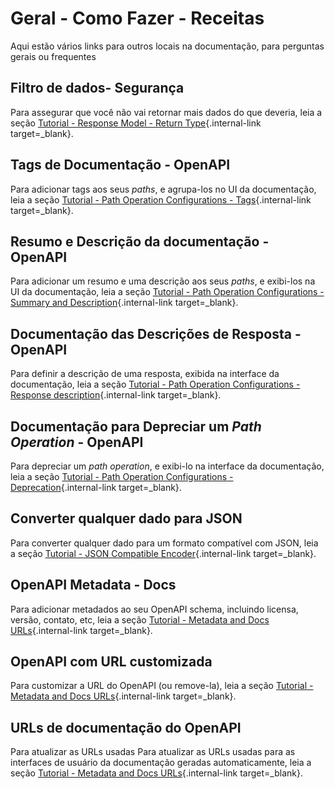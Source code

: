 # Geral - Como Fazer - Receitas

Aqui estão vários links para outros locais na documentação, para perguntas gerais ou frequentes

## Filtro de dados- Segurança

Para assegurar que você não vai retornar mais dados do que deveria, leia a seção [Tutorial - Response Model - Return Type](../tutorial/response-model.md){.internal-link target=_blank}.

## Tags de Documentação - OpenAPI
Para adicionar tags aos seus *paths*, e agrupa-los no UI da documentação, leia a seção [Tutorial - Path Operation Configurations - Tags](../tutorial/path-operation-configuration.md#tags){.internal-link target=_blank}.

## Resumo e Descrição da documentação - OpenAPI

Para adicionar um resumo e uma descrição aos seus *paths*, e exibi-los na UI da documentação, leia a seção [Tutorial - Path Operation Configurations - Summary and Description](../tutorial/path-operation-configuration.md#summary-and-description){.internal-link target=_blank}.

## Documentação das Descrições de Resposta - OpenAPI

Para definir a descrição de uma resposta, exibida na interface da documentação, leia a seção [Tutorial - Path Operation Configurations - Response description](../tutorial/path-operation-configuration.md#response-description){.internal-link target=_blank}.

## Documentação para Depreciar um *Path Operation* - OpenAPI

Para depreciar um *path operation*, e exibi-lo na interface da documentação, leia a seção [Tutorial - Path Operation Configurations - Deprecation](../tutorial/path-operation-configuration.md#deprecate-a-path-operation){.internal-link target=_blank}.

## Converter qualquer dado para JSON


Para converter qualquer dado para um formato compatível com JSON, leia a seção [Tutorial - JSON Compatible Encoder](../tutorial/encoder.md){.internal-link target=_blank}.

## OpenAPI Metadata - Docs

Para adicionar metadados ao seu OpenAPI schema, incluindo  licensa, versão, contato, etc, leia a seção [Tutorial - Metadata and Docs URLs](../tutorial/metadata.md){.internal-link target=_blank}.

## OpenAPI com URL customizada

Para customizar a URL do OpenAPI (ou remove-la), leia a seção [Tutorial - Metadata and Docs URLs](../tutorial/metadata.md#openapi-url){.internal-link target=_blank}.

## URLs de documentação do OpenAPI

Para atualizar as URLs usadas
Para atualizar as URLs usadas ​​para as interfaces de usuário da documentação geradas automaticamente, leia a seção [Tutorial - Metadata and Docs URLs](../tutorial/metadata.md#docs-urls){.internal-link target=_blank}.
